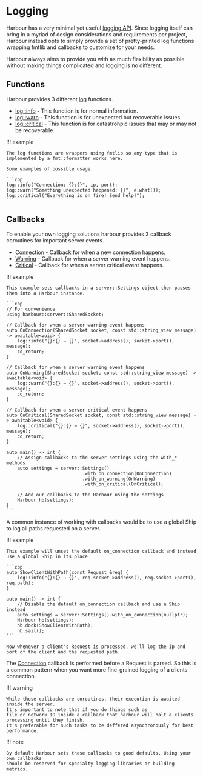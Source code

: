 # Logging

Harbour has a very minimal yet useful [logging API](https://github.com/griefzz/harbour/blob/main/include/harbour/log/log.hpp). Since logging itself can bring in a myriad
of design considerations and requirements per project, Harbour instead opts to simply provide a
set of pretty-printed log functions wrapping fmtlib and callbacks to customize for your needs.

Harbour always aims to provide you with as much flexibility as possible without making things complicated and logging
is no different.

## Functions

Harbour provides 3 different [log](https://github.com/griefzz/harbour/blob/main/include/harbour/log/log.hpp#L24) functions.

- [log::info](https://github.com/griefzz/harbour/blob/main/include/harbour/log/log.hpp#L40) - This function is for normal information.
- [log::warn](https://github.com/griefzz/harbour/blob/main/include/harbour/log/log.hpp#L60) - This function is for unexpected but recoverable issues.
- [log::critical](https://github.com/griefzz/harbour/blob/main/include/harbour/log/log.hpp#L80) - This function is for catastrohpic issues that may or may not be recoverable.

!!! example

    The log functions are wrappers using fmtlib so any type that is implemented by a fmt::formatter works here.
    
    Some examples of possible usage.

    ```cpp
    log::info("Connection: {}:{}", ip, port);
    log::warn("Something unexpected happened: {}", e.what());
    log::critical("Everything is on fire! Send help!");
    ```

## Callbacks

To enable your own logging solutions harbour provides 3 callback coroutines for important server events.

- [Connection](https://github.com/griefzz/harbour/blob/main/include/harbour/log/callbacks.hpp#L24) - Callback for when a new connection happens.
- [Warning](https://github.com/griefzz/harbour/blob/main/include/harbour/log/callbacks.hpp#L28) - Callback for when a server warning event happens.
- [Critical](https://github.com/griefzz/harbour/blob/main/include/harbour/log/callbacks.hpp#L32) - Callback for when a server critical event happens.

!!! example

    This example sets callbacks in a server::Settings object then passes them into a Harbour instance.

    ```cpp
    // For convenience
    using harbour::server::SharedSocket;

    // Callback for when a server warning event happens
    auto OnConnection(SharedSocket socket, const std::string_view message) -> awaitable<void> {
        log::info("{}:{} → {}", socket->address(), socket->port(), message);
        co_return;
    }

    // Callback for when a server warning event happens
    auto OnWarning(SharedSocket socket, const std::string_view message) -> awaitable<void> {
        log::warn("{}:{} → {}", socket->address(), socket->port(), message);
        co_return;
    }

    // Callback for when a server critical event happens
    auto OnCritical(SharedSocket socket, const std::string_view message) -> awaitable<void> {
        log::critical("{}:{} → {}", socket->address(), socket->port(), message);
        co_return;
    }

    auto main() -> int {
        // Assign callbacks to the server settings using the with_* methods
        auto settings = server::Settings()
                                .with_on_connection(OnConnection)
                                .with_on_warning(OnWarning)
                                .with_on_critical(OnCritical);

        // Add our callbacks to the Harbour using the settings
        Harbour hb(settings);
    }
    ```

A common instance of working with callbacks would be to use a global Ship to log all paths requested on a server.

!!! example

    This example will unset the default on_connection callback and instead use a global Ship in its place

    ```cpp
    auto ShowClientWithPath(const Request &req) {
        log::info("{}:{} → {}", req.socket->address(), req.socket->port(), req.path);
    }
    
    auto main() -> int {
        // Disable the default on_connection callback and use a Ship instead
        auto settings = server::Settings().with_on_connection(nullptr);
        Harbour hb(settings);
        hb.dock(ShowClientWithPath);
        hb.sail();
    ```

    Now whenever a client's Request is processed, we'll log the ip and port of the client and the requested path.

The [Connection](https://github.com/griefzz/harbour/blob/main/include/harbour/log/callbacks.hpp#L24) callback is performed before a Request is parsed. So this is a common pattern when you want more fine-grained logging
of a clients connection.

!!! warning

    While these callbacks are coroutines, their execution is awaited inside the server. 
    It's important to note that if you do things such as
    file or network IO inside a callback that harbour will halt a clients processing until they finish. 
    It's preferable for such tasks to be deffered asynchronously for best performance.

!!! note

    By default Harbour sets these callbacks to good defaults. Using your own callbacks
    should be reserved for specialty logging libraries or building metrics.
